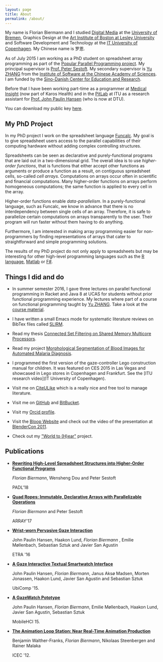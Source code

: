 ```yaml
---
layout: page
title: About
permalink: /about/
---
```


My name is Florian Biermann and I studied [Digital Media](http://digitalmedia-bremen.de/en) at the
[University of Bremen](http://uni-bremen.de/), Graphics Design at the
[Art Institute of Boston at Lesley University](http://www.lesley.edu/college-art-and-design/)
and Software Development and Technology at the
[IT University of Copenhagen](https://itu.dk). My Chinese name is 罗恩.

As of July 2015 I am working as a PhD student on spreadsheet array
programming as part of the
[Popular Parallel Programming project](https://itu.dk/people/sestoft/p3). My
principal supervisor is
[Prof. Peter Sestoft](https://itu.dk/people/sestoft). My secondary
supervisor is [Yu ZHANG](http://lcs.ios.ac.cn/~yzhang) from the
[Institute of Software at the Chinese Academy of Sciences](http://lcs.ios.ac.cn). I
am funded by the
[Sino-Danish Center for Education and Research](http://sinodanishcenter.com).

Before that I have been working part-time as a programmer at [Medical Insight](http://www.medical-insight.com/) (now part of Karos Health) and in the [PitLab](http://pitlab.itu.dk/) at ITU as a research assistant for [Prof. John Paulin Hansen](https://www.linkedin.com/in/johnpaulinhansen) (who is now at DTU).

You can download my public key [here](https://itu.dk/people/fbie/fbie_pubkey.asc).

## My PhD Project ##

In my PhD project I work on the spreadsheet language [Funcalc](http://www.itu.dk/people/sestoft/funcalc/). My goal is to give spreadsheet users access to the parallel capabilities of their computing hardware without adding complex controlling structures.

Spreadsheets can be seen as declarative and purely-functional programs that are laid out in a two-dimensional grid. The overall idea is to use *higher-order functions*, that is functions that either accept other functions as arguments or produce a function as a result, on contiguous spreadsheet cells, so-called *cell arrays*. Computations on arrays occur often in scientific and financial computations. Many higher-order functions on arrays perform homogeneous computations; the same function is applied to every cell in the array.

Higher-order functions enable *data-parallelism*. In a purely-functional language, such as Funcalc, we know in advance that there is no interdependency between single cells of an array. Therefore, it is safe to parallelize certain computations on arrays transparently to the user. Their program will run faster without them having to do anything.

Furthermore, I am interested in making array programming easier for non-programmers by finding representations of arrays that cater to straightforward and simple programming solutions.

The results of my PhD project do not only apply to spreadsheets but may be interesting for other high-level programming languages such as the [R language](https://www.r-project.org/), [Matlab](http://www.mathworks.com/products/matlab/) or [F#](http://fsharp.org/).

## Things I did and do ##

- In summer semester 2016, I gave three lectures on parallel functional programming in Racket and Java 8 at UCAS for students without prior functional programming experience. My lectures where part of a course on functional programming taught by [Yu ZHANG](http://lcs.ios.ac.cn/~yzhang). Take a look at the [course material](https://github.com/fbie/parallel-functional-lectures).

- I have written a small Emacs mode for systematic literature reviews on BibTex files called [SLIRM](https://github.com/fbie/slirm).

- Read my thesis [Connected Set Filtering on Shared Memory Multicore
Processors](https://itu.dk/people/fbie/thesis.pdf).

- Read my project [Morphological Segmentation of Blood Images for
Automated Malaria Diagnosis](https://itu.dk/people/fbie/morphological_segmentation_malaria.pdf).

- I programmed the first version of the gaze-controller Lego
  construction manual for children. It was featured on CES 2015 in Las
  Vegas and showcased in Lego stores in Copenhagen and Frankfurt. See
  the [ITU research video](IT University of Copenhagen).

- Visit me on [CiteULike](http://citeulike.org/user/fbie) which is a
  really nice and free tool to manage literature.

- Visit me on [GitHub](https://github.com/fbie) and [BitBucket](https://bitbucket.org/fbie).

- Visit my [Orcid profile](http://orcid.org/0000-0002-5814-3202).

- Visit the [Bloop Website](http://dm.tzi.de/bloop/) and check out the
video of the presentation at
[BlenderCon 2011](https://www.youtube.com/watch?v=Uwm57iTytZs).

- Check out my ["World to (H)ear"](https://vimeo.com/13737427)
project.


## Publications ##

- **[Rewriting High-Level Spreadsheet Structures into Higher-Order Functional Programs]()**

    *Florian Biermann*, Wensheng Dou and Peter Sestoft

    PADL'18



- **[Quad Ropes: Immutable, Declarative Arrays with Parallelizable Operations](http://dl.acm.org/citation.cfm?id=3091971)**

    *Florian Biermann* and Peter Sestoft

    ARRAY'17



- **[Wrist-worn Pervasive Gaze Interaction](http://dx.doi.org/10.1145/2857491.2857514)**

    John Paulin Hansen, Haakon Lund, *Florian Biermann* , Emilie Møllenbach, Sebastian Sztuk and Javier San Agustin

    ETRA '16



- **[A Gaze Interactive Textual Smartwatch Interface](http://dx.doi.org/10.1145/2800835.2804332)**

    John Paulin Hansen, *Florian Biermann*, Janus Aksø Madsen, Morten Jonassen, Haakon Lund, Javier San Agustin and Sebastian Sztuk

    UbiComp '15.



- **[A GazeWatch Pototype](http://dx.doi.org/10.1145/2786567.2792899)**

    John Paulin Hansen, *Florian Biermann*, Emilie Møllenbach, Haakon Lund, Javier San Agustin, Sebastian Sztuk

    MobileHCI 15.



- **[The Animation Loop Station: Near Real-Time Animation Production](http://dx.doi.org/10.1007/978-3-642-33542-6_55)**

    Benjamin Walther-Franks, *Florian Biermann*, Nikolaas Steenbergen and Rainer Malaka

    ICEC '12.
